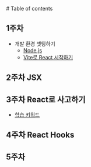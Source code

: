 ‌# Table of contents

## 1주차
* 개발 환경 셋팅하기
  * [Node.js](setting/node.md)
  * [Vite로 React 시작하기](setting/Vite로%20React%20시작하기.md)
## 2주차 JSX

## 3주차 React로 사고하기
* [학습 키워드](setting/week-3-keyword.md)

## 4주차 React Hooks

## 5주차
